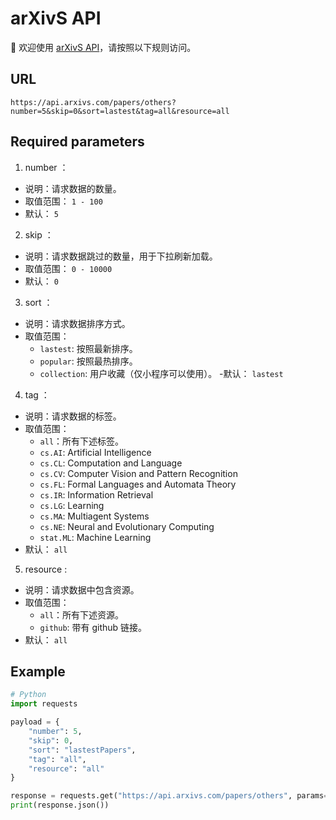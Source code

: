 # arXivS API

🎉 欢迎使用 [arXivS API](www.arxivs.com/doc)，请按照以下规则访问。

## URL

`https://api.arxivs.com/papers/others?number=5&skip=0&sort=lastest&tag=all&resource=all`

## Required parameters

1. number ：
  - 说明：请求数据的数量。
  - 取值范围： `1 - 100`
  - 默认： `5`
2. skip ：
  - 说明：请求数据跳过的数量，用于下拉刷新加载。
  - 取值范围： `0 - 10000`
  - 默认： `0`
3. sort ：
  - 说明：请求数据排序方式。
  - 取值范围：
    - `lastest`: 按照最新排序。
    - `popular`: 按照最热排序。
    - `collection`: 用户收藏（仅小程序可以使用）。
  -默认： `lastest`
4. tag ：
  - 说明：请求数据的标签。
  - 取值范围：
    - `all`：所有下述标签。
    - `cs.AI`: Artificial Intelligence
    - `cs.CL`: Computation and Language
    - `cs.CV`: Computer Vision and Pattern Recognition
    - `cs.FL`: Formal Languages and Automata Theory
    - `cs.IR`: Information Retrieval
    - `cs.LG`: Learning
    - `cs.MA`: Multiagent Systems
    - `cs.NE`: Neural and Evolutionary Computing
    - `stat.ML`: Machine Learning
  - 默认： `all`
5. resource :
  - 说明：请求数据中包含资源。
  - 取值范围：
    - `all`：所有下述资源。
    - `github`: 带有 github 链接。
  - 默认： `all`

## Example

```Python
# Python
import requests

payload = {
	"number": 5,
	"skip": 0,
	"sort": "lastestPapers",
	"tag": "all",
	"resource": "all"
}

response = requests.get("https://api.arxivs.com/papers/others", params=payload)
print(response.json())
```
